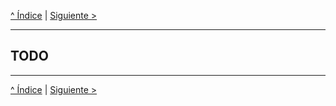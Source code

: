 [^ Índice](../README.md) | [Siguiente >](../Cap03/capitulo03.md)

---

## TODO

---

[^ Índice](../README.md) | [Siguiente >](../Cap03/capitulo03.md)
